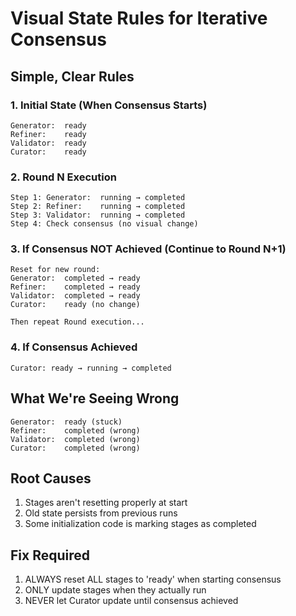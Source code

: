 # Visual State Rules for Iterative Consensus

## Simple, Clear Rules

### 1. Initial State (When Consensus Starts)
```
Generator:  ready
Refiner:    ready  
Validator:  ready
Curator:    ready
```

### 2. Round N Execution
```
Step 1: Generator:  running → completed
Step 2: Refiner:    running → completed  
Step 3: Validator:  running → completed
Step 4: Check consensus (no visual change)
```

### 3. If Consensus NOT Achieved (Continue to Round N+1)
```
Reset for new round:
Generator:  completed → ready
Refiner:    completed → ready
Validator:  completed → ready
Curator:    ready (no change)

Then repeat Round execution...
```

### 4. If Consensus Achieved
```
Curator: ready → running → completed
```

## What We're Seeing Wrong
```
Generator:  ready (stuck)
Refiner:    completed (wrong)
Validator:  completed (wrong)
Curator:    completed (wrong)
```

## Root Causes
1. Stages aren't resetting properly at start
2. Old state persists from previous runs
3. Some initialization code is marking stages as completed

## Fix Required
1. ALWAYS reset ALL stages to 'ready' when starting consensus
2. ONLY update stages when they actually run
3. NEVER let Curator update until consensus achieved